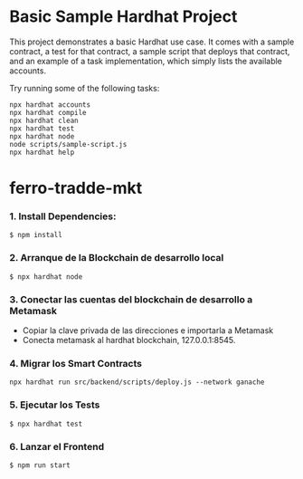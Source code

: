 # Basic Sample Hardhat Project

This project demonstrates a basic Hardhat use case. It comes with a sample contract, a test for that contract, a sample script that deploys that contract, and an example of a task implementation, which simply lists the available accounts.

Try running some of the following tasks:

```shell
npx hardhat accounts
npx hardhat compile
npx hardhat clean
npx hardhat test
npx hardhat node
node scripts/sample-script.js
npx hardhat help
```
# ferro-tradde-mkt

### 1. Install Dependencies:
`$ npm install`
### 2. Arranque de la Blockchain de desarrollo local
`$ npx hardhat node`

### 3. Conectar las cuentas del blockchain de desarrollo a Metamask
- Copiar la clave privada de las direcciones e importarla a Metamask
- Conecta metamask al hardhat blockchain, 127.0.0.1:8545.

### 4. Migrar los Smart Contracts
`npx hardhat run src/backend/scripts/deploy.js --network ganache`

### 5. Ejecutar los Tests
`$ npx hardhat test`

### 6. Lanzar el Frontend
`$ npm run start`